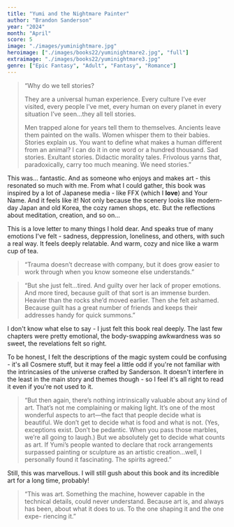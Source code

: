 ```yaml
---
title: "Yumi and the Nightmare Painter"
author: "Brandon Sanderson"
year: "2024"
month: "April"
score: 5
image: "./images/yuminightmare.jpg"
heroimage: ["./images/books22/yuminightmare2.jpg", "full"]
extraimage: "./images/books22/yuminightmare3.jpg"
genre: ["Epic Fantasy", "Adult", "Fantasy", "Romance"]
---
```


> “Why do we tell stories?
>
> They are a universal human experience. Every culture I’ve ever visited, every people I’ve met, every human on every planet in every situation I’ve seen…they all tell stories.
>
> Men trapped alone for years tell them to themselves. Ancients leave them painted on the walls. Women whisper them to their babies. Stories explain us. You want to define what makes a human different from an animal? I can do it in one word or a hundred thousand. Sad stories. Exultant stories. Didactic morality tales. Frivolous yarns that, paradoxically, carry too much meaning. We need stories.”

This was... fantastic. And as someone who enjoys and makes art - this resonated so much with me. From what I could gather, this book was inspired by a lot of Japanese media - like FFX (which I **love**) and Your Name. And it feels like it! Not only because the scenery looks like modern-day Japan and old Korea, the cozy ramen shops, etc. But the reflections about meditation, creation, and so on...

This is a love letter to many things I hold dear. And speaks true of many emotions I've felt - sadness, deppression, loneliness, and others, with such a real way. It feels deeply relatable. And warm, cozy and nice like a warm cup of tea.

> “Trauma doesn’t decrease with company, but it does grow easier to work through when you know someone else understands.”

> “But she just felt…tired. And guilty over her lack of proper emotions.
> And more tired, because guilt of that sort is an immense burden. Heavier than the rocks she’d moved earlier.
> Then she felt ashamed. Because guilt has a great number of friends and keeps their addresses handy for quick summons.”

I don't know what else to say - I just felt this book real deeply. The last few chapters were pretty emotional, the body-swapping awkwardness was so sweet, the revelations felt so right.

To be honest, I felt the descriptions of the magic system could be confusing - it's all Cosmere stuff, but it may feel a little odd if you're not familiar with the intrincasies of the universe crafted by Sanderson. It doesn't interfere in the least in the main story and themes though - so I feel it's all right to read it even if you're not used to it.

> “But then again, there’s nothing intrinsically valuable about any kind of art. That’s not me complaining or making light. It’s one of the most wonderful aspects to art—the fact that people decide what is beautiful. We don’t get to decide what is food and what is not. (Yes, exceptions exist. Don’t be pedantic. When you pass those marbles, we’re all going to laugh.) But we absolutely get to decide what counts as art. If Yumi’s people wanted to declare that rock arrangements surpassed painting or sculpture as an artistic creation…well, I personally found it fascinating. The spirits agreed.”

Still, this was marvellous. I will still gush about this book and its incredible art for a long time, probably!

> “This was art. Something the machine, however capable in the technical details, could never understand. Because art is, and always has been, about what it does to us. To the one shaping it and the one expe- riencing it.”
